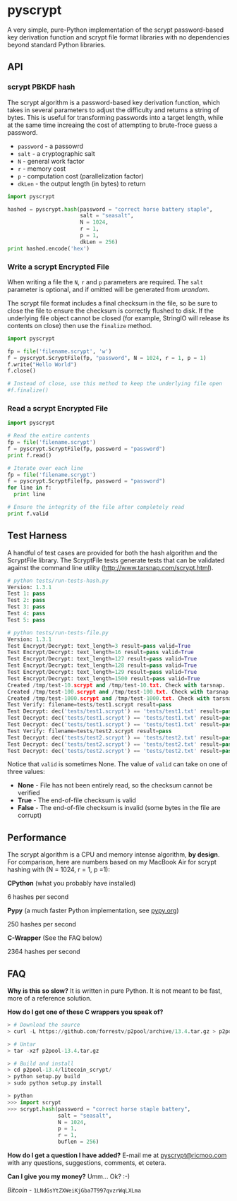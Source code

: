 pyscrypt
========

A very simple, pure-Python implementation of the scrypt password-based key derivation function and scrypt file format libraries with no dependencies beyond standard Python libraries.



API
---

### scrypt PBKDF hash

The scrypt algorithm is a password-based key derivation function, which takes in several parameters to adjust the difficulty and returns a string of bytes. This is useful for transforming passwords into a target length, while at the same time increaing the cost of attempting to brute-froce guess a password.

* `password` - a passowrd
* `salt` - a cryptographic salt
* `N` - general work factor
* `r` - memory cost
* `p` - computation cost (parallelization factor)
* `dkLen` - the output length (in bytes) to return


```python
import pyscrypt

hashed = pyscrypt.hash(password = "correct horse battery staple", 
                       salt = "seasalt", 
                       N = 1024, 
                       r = 1, 
                       p = 1, 
                       dkLen = 256)
print hashed.encode('hex')
```

### Write a scrypt Encrypted File

When writing a file the `N`, `r` and `p` parameters are required. The `salt` parameter is optional, and if omitted will be generated from _urandom_.

The scrypt file format includes a final checksum in the file, so be sure to close the file to ensure the checksum is correctly flushed to disk. If the underlying file object cannot be closed (for example, StringIO will release its contents on close) then use the `finalize` method.

```python
import pyscrypt

fp = file('filename.scrypt', 'w')
f = pyscrypt.ScryptFile(fp, "password", N = 1024, r = 1, p = 1)
f.write("Hello World")
f.close()

# Instead of close, use this method to keep the underlying file open
#f.finalize()
```

### Read a scrypt Encrypted File

```python
import pyscrypt

# Read the entire contents
fp = file('filename.scrypt')
f = pyscrypt.ScryptFile(fp, password = "password")
print f.read()

# Iterate over each line
fp = file('filename.scrypt')
f = pyscrypt.ScryptFile(fp, password = "password")
for line in f:
  print line

# Ensure the integrity of the file after completely read
print f.valid
```



Test Harness
------------

A handful of test cases are provided for both the hash algorithm and the ScryptFile library. The ScryptFile tests generate tests that can be validated against the command line utility (http://www.tarsnap.com/scrypt.html).

```python
# python tests/run-tests-hash.py
Version: 1.3.1
Test 1: pass
Test 2: pass
Test 3: pass
Test 4: pass
Test 5: pass

# python tests/run-tests-file.py 
Version: 1.3.1
Test Encrypt/Decrypt: text_length=3 result=pass valid=True
Test Encrypt/Decrypt: text_length=16 result=pass valid=True
Test Encrypt/Decrypt: text_length=127 result=pass valid=True
Test Encrypt/Decrypt: text_length=128 result=pass valid=True
Test Encrypt/Decrypt: text_length=129 result=pass valid=True
Test Encrypt/Decrypt: text_length=1500 result=pass valid=True
Created /tmp/test-10.scrypt and /tmp/test-10.txt. Check with tarsnap.
Created /tmp/test-100.scrypt and /tmp/test-100.txt. Check with tarsnap.
Created /tmp/test-1000.scrypt and /tmp/test-1000.txt. Check with tarsnap.
Test Verify: filename=tests/test1.scrypt result=pass
Test Decrypt: dec('tests/test1.scrypt') == 'tests/test1.txt' result=pass valid=None
Test Decrypt: dec('tests/test1.scrypt') == 'tests/test1.txt' result=pass valid=True
Test Decrypt: dec('tests/test1.scrypt') == 'tests/test1.txt' result=pass valid=True
Test Verify: filename=tests/test2.scrypt result=pass
Test Decrypt: dec('tests/test2.scrypt') == 'tests/test2.txt' result=pass valid=None
Test Decrypt: dec('tests/test2.scrypt') == 'tests/test2.txt' result=pass valid=None
Test Decrypt: dec('tests/test2.scrypt') == 'tests/test2.txt' result=pass valid=True
```

Notice that `valid` is sometimes None. The value of `valid` can take on one of three values:
* **None** - File has not been entirely read, so the checksum cannot be verified
* **True** - The end-of-file checksum is valid
* **False** - The end-of-file checksum is invalid (some bytes in the file are corrupt)

Performance
-----------

The scrypt algorithm is a CPU and memory intense algorithm, **by design**. For comparison, here are numbers based on my MacBook Air for scrypt hashing with (N = 1024, r = 1, p =1):

**CPython** (what you probably have installed)

6 hashes per second

**Pypy** (a much faster Python implementation, see [pypy.org](http://pypy.org))

250 hashes per second

**C-Wrapper** (See the FAQ below)

2364 hashes per second


FAQ
---

**Why is this so slow?**
It is written in pure Python. It is not meant to be fast, more of a reference solution.


**How do I get one of these C wrappers you speak of?**

```python
> # Download the source
> curl -L https://github.com/forrestv/p2pool/archive/13.4.tar.gz > p2pool-13.4.tar.gz

> # Untar
> tar -xzf p2pool-13.4.tar.gz

> # Build and install
> cd p2pool-13.4/litecoin_scrypt/
> python setup.py build
> sudo python setup.py install

> python
>>> import scrypt
>>> scrypt.hash(password = "correct horse staple battery", 
                salt = "seasalt", 
                N = 1024, 
                p = 1, 
                r = 1, 
                buflen = 256)
```
    
**How do I get a question I have added?**
E-mail me at pyscrypt@ricmoo.com with any questions, suggestions, comments, et cetera.

**Can I give you my money?**
Umm... Ok? :-)

_Bitcoin_  - `1LNdGsYtZXWeiKjGba7T997qvzrWqLXLma`

